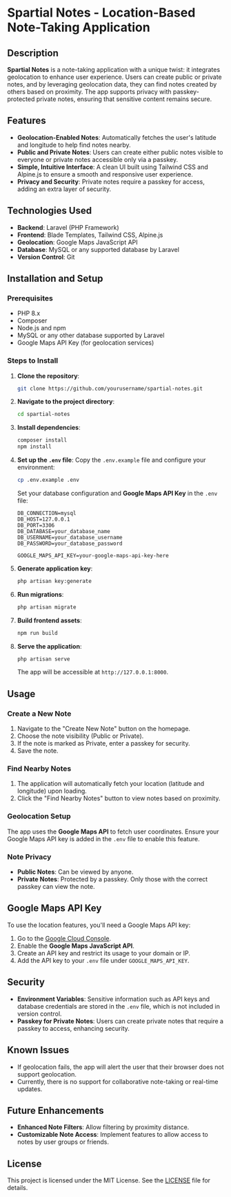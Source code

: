 

# Spartial Notes - Location-Based Note-Taking Application

## Description
**Spartial Notes** is a note-taking application with a unique twist: it integrates geolocation to enhance user experience. Users can create public or private notes, and by leveraging geolocation data, they can find notes created by others based on proximity. The app supports privacy with passkey-protected private notes, ensuring that sensitive content remains secure.

## Features
- **Geolocation-Enabled Notes**: Automatically fetches the user's latitude and longitude to help find notes nearby.
- **Public and Private Notes**: Users can create either public notes visible to everyone or private notes accessible only via a passkey.
- **Simple, Intuitive Interface**: A clean UI built using Tailwind CSS and Alpine.js to ensure a smooth and responsive user experience.
- **Privacy and Security**: Private notes require a passkey for access, adding an extra layer of security.

## Technologies Used
- **Backend**: Laravel (PHP Framework)
- **Frontend**: Blade Templates, Tailwind CSS, Alpine.js
- **Geolocation**: Google Maps JavaScript API
- **Database**: MySQL or any supported database by Laravel
- **Version Control**: Git

## Installation and Setup

### Prerequisites
- PHP 8.x
- Composer
- Node.js and npm
- MySQL or any other database supported by Laravel
- Google Maps API Key (for geolocation services)

### Steps to Install

1. **Clone the repository**:
   ```bash
   git clone https://github.com/yourusername/spartial-notes.git
   ```

2. **Navigate to the project directory**:
   ```bash
   cd spartial-notes
   ```

3. **Install dependencies**:
   ```bash
   composer install
   npm install
   ```

4. **Set up the `.env` file**:
   Copy the `.env.example` file and configure your environment:
   ```bash
   cp .env.example .env
   ```
   Set your database configuration and **Google Maps API Key** in the `.env` file:
   ```env
   DB_CONNECTION=mysql
   DB_HOST=127.0.0.1
   DB_PORT=3306
   DB_DATABASE=your_database_name
   DB_USERNAME=your_database_username
   DB_PASSWORD=your_database_password

   GOOGLE_MAPS_API_KEY=your-google-maps-api-key-here
   ```

5. **Generate application key**:
   ```bash
   php artisan key:generate
   ```

6. **Run migrations**:
   ```bash
   php artisan migrate
   ```

7. **Build frontend assets**:
   ```bash
   npm run build
   ```

8. **Serve the application**:
   ```bash
   php artisan serve
   ```

   The app will be accessible at `http://127.0.0.1:8000`.

## Usage

### Create a New Note
1. Navigate to the "Create New Note" button on the homepage.
2. Choose the note visibility (Public or Private).
3. If the note is marked as Private, enter a passkey for security.
4. Save the note.

### Find Nearby Notes
1. The application will automatically fetch your location (latitude and longitude) upon loading.
2. Click the "Find Nearby Notes" button to view notes based on proximity.

### Geolocation Setup
The app uses the **Google Maps API** to fetch user coordinates. Ensure your Google Maps API key is added in the `.env` file to enable this feature.

### Note Privacy
- **Public Notes**: Can be viewed by anyone.
- **Private Notes**: Protected by a passkey. Only those with the correct passkey can view the note.

## Google Maps API Key
To use the location features, you'll need a Google Maps API key:
1. Go to the [Google Cloud Console](https://console.cloud.google.com/).
2. Enable the **Google Maps JavaScript API**.
3. Create an API key and restrict its usage to your domain or IP.
4. Add the API key to your `.env` file under `GOOGLE_MAPS_API_KEY`.

## Security
- **Environment Variables**: Sensitive information such as API keys and database credentials are stored in the `.env` file, which is not included in version control.
- **Passkey for Private Notes**: Users can create private notes that require a passkey to access, enhancing security.

## Known Issues
- If geolocation fails, the app will alert the user that their browser does not support geolocation.
- Currently, there is no support for collaborative note-taking or real-time updates.

## Future Enhancements
- **Enhanced Note Filters**: Allow filtering by proximity distance.
- **Customizable Note Access**: Implement features to allow access to notes by user groups or friends.

## License
This project is licensed under the MIT License. See the [LICENSE](LICENSE) file for details.

